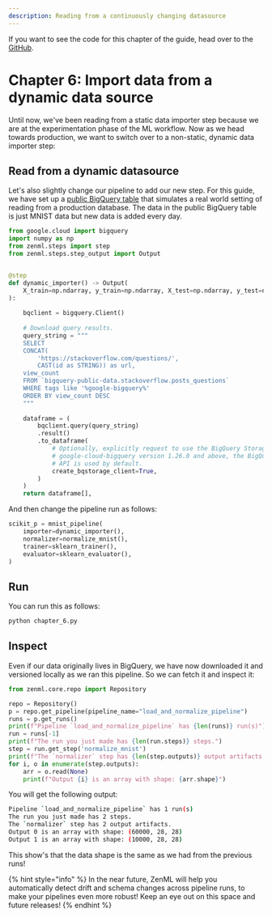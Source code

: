 ```yaml
---
description: Reading from a continuously changing datasource
---
```


If you want to see the code for this chapter of the guide, head over to the [GitHub](https://github.com/zenml-io/zenml/tree/main/examples/low_level_guide/chapter_6.py).

# Chapter 6: Import data from a dynamic data source

Until now, we've been reading from a static data importer step because we are at the experimentation phase of the ML workflow. Now as we head towards production, we want to switch over to a non-static, dynamic data importer step:

## Read from a dynamic datasource

Let's also slightly change our pipeline to add our new step. For this guide, we have set up a [public BigQuery table]() that simulates a real world setting of reading from a production database. The data in the public BigQuery table is just MNIST data but new data is added every day.

```python
from google.cloud import bigquery
import numpy as np
from zenml.steps import step
from zenml.steps.step_output import Output


@step
def dynamic_importer() -> Output(
    X_train=np.ndarray, y_train=np.ndarray, X_test=np.ndarray, y_test=np.ndarray
):
    
    bqclient = bigquery.Client()
    
    # Download query results.
    query_string = """
    SELECT
    CONCAT(
        'https://stackoverflow.com/questions/',
        CAST(id as STRING)) as url,
    view_count
    FROM `bigquery-public-data.stackoverflow.posts_questions`
    WHERE tags like '%google-bigquery%'
    ORDER BY view_count DESC
    """
    
    dataframe = (
        bqclient.query(query_string)
        .result()
        .to_dataframe(
            # Optionally, explicitly request to use the BigQuery Storage API. As of
            # google-cloud-bigquery version 1.26.0 and above, the BigQuery Storage
            # API is used by default.
            create_bqstorage_client=True,
        )
    )
    return dataframe[], 
```

And then change the pipeline run as follows:

```python
scikit_p = mnist_pipeline(
    importer=dynamic_importer(),
    normalizer=normalize_mnist(),
    trainer=sklearn_trainer(),
    evaluator=sklearn_evaluator(),
)
```

## Run
You can run this as follows:

```python
python chapter_6.py
```

## Inspect 

Even if our data originally lives in BigQuery, we have now downloaded it and versioned locally as we ran this pipeline. So we can fetch it and inspect it:

```python
from zenml.core.repo import Repository

repo = Repository()
p = repo.get_pipeline(pipeline_name="load_and_normalize_pipeline")
runs = p.get_runs()
print(f"Pipeline `load_and_normalize_pipeline` has {len(runs)} run(s)")
run = runs[-1]
print(f"The run you just made has {len(run.steps)} steps.")
step = run.get_step('normalize_mnist')
print(f"The `normalizer` step has {len(step.outputs)} output artifacts.")
for i, o in enumerate(step.outputs):
    arr = o.read(None)
    print(f"Output {i} is an array with shape: {arr.shape}")
```

You will get the following output:

```bash
Pipeline `load_and_normalize_pipeline` has 1 run(s)
The run you just made has 2 steps.
The `normalizer` step has 2 output artifacts.
Output 0 is an array with shape: (60000, 28, 28)
Output 1 is an array with shape: (10000, 28, 28)
```

This show's that the data shape is the same as we had from the previous runs!

{% hint style="info" %}
In the near future, ZenML will help you automatically detect drift and schema changes across pipeline runs, to make your pipelines even more robust! Keep an eye out on this space and future releases!
{% endhint %}